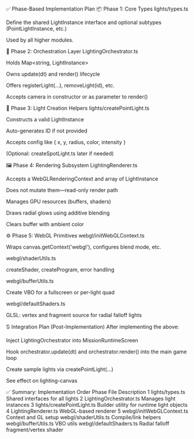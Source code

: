 ✅ Phase-Based Implementation Plan
📦 Phase 1: Core Types
lights/types.ts

Define the shared LightInstance interface and optional subtypes (PointLightInstance, etc.)

Used by all higher modules.

🔧 Phase 2: Orchestration Layer
LightingOrchestrator.ts

Holds Map<string, LightInstance>

Owns update(dt) and render() lifecycle

Offers registerLight(...), removeLight(id), etc.

Accepts camera in constructor or as parameter to render()

🎨 Phase 3: Light Creation Helpers
lights/createPointLight.ts

Constructs a valid LightInstance

Auto-generates ID if not provided

Accepts config like { x, y, radius, color, intensity }

(Optional: createSpotLight.ts later if needed)

🖼️ Phase 4: Rendering Subsystem
LightingRenderer.ts

Accepts a WebGLRenderingContext and array of LightInstance

Does not mutate them—read-only render path

Manages GPU resources (buffers, shaders)

Draws radial glows using additive blending

Clears buffer with ambient color

⚙️ Phase 5: WebGL Primitives
webgl/initWebGLContext.ts

Wraps canvas.getContext('webgl'), configures blend mode, etc.

webgl/shaderUtils.ts

createShader, createProgram, error handling

webgl/bufferUtils.ts

Create VBO for a fullscreen or per-light quad

webgl/defaultShaders.ts

GLSL: vertex and fragment source for radial falloff lights

🔃 Integration Plan (Post-Implementation)
After implementing the above:

Inject LightingOrchestrator into MissionRuntimeScreen

Hook orchestrator.update(dt) and orchestrator.render() into the main game loop

Create sample lights via createPointLight(...)

See effect on lighting-canvas

✅ Summary: Implementation Order
Phase	File	Description
1	lights/types.ts	Shared interfaces for all lights
2	LightingOrchestrator.ts	Manages light instances
3	lights/createPointLight.ts	Builder utility for runtime light objects
4	LightingRenderer.ts	WebGL-based renderer
5	webgl/initWebGLContext.ts	Context and GL setup
webgl/shaderUtils.ts	Compile/link helpers
webgl/bufferUtils.ts	VBO utils
webgl/defaultShaders.ts	Radial falloff fragment/vertex shader